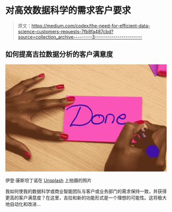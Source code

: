 # 对高效数据科学的需求客户要求

> 原文：<https://medium.com/codex/the-need-for-efficient-data-science-customers-requests-7fb8fa487cbd?source=collection_archive---------3----------------------->

## 如何提高吉拉数据分析的客户满意度

![](img/548d2402198ed5263c71e7250247c98c.png)

伊登·康斯坦丁诺在 [Unsplash](https://unsplash.com/s/photos/scrum?utm_source=unsplash&utm_medium=referral&utm_content=creditCopyText) 上拍摄的照片

我如何使我的数据科学或商业智能团队与客户或业务部门的需求保持一致，并获得更高的客户满意度？在这里，吉拉和新的功能形式是一个理想的可能性。这将极大地自动化和改进…